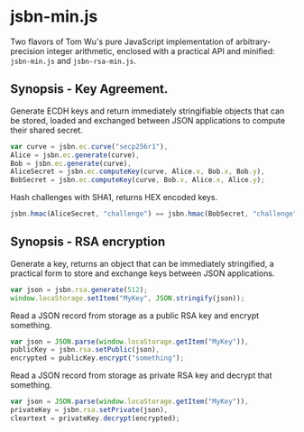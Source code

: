 jsbn-min.js
===
Two flavors of Tom Wu's pure JavaScript implementation of arbitrary-precision integer arithmetic, enclosed with a practical API and minified: `jsbn-min.js` and `jsbn-rsa-min.js`.

Synopsis - Key Agreement.
---
Generate ECDH keys and return immediately stringifiable objects that can be stored, loaded and exchanged between JSON applications to compute their shared secret.
```javascript
var curve = jsbn.ec.curve("secp256r1"),
Alice = jsbn.ec.generate(curve),
Bob = jsbn.ec.generate(curve),
AliceSecret = jsbn.ec.computeKey(curve, Alice.v, Bob.x, Bob.y),
BobSecret = jsbn.ec.computeKey(curve, Bob.v, Alice.x, Alice.y);
```
Hash challenges with SHA1, returns HEX encoded keys.
```javascript
jsbn.hmac(AliceSecret, "challenge") == jsbn.hmac(BobSecret, "challenge");
```

Synopsis - RSA encryption
---
Generate a key, returns an object that can be immediately stringified, a practical form to store and exchange keys between JSON applications.
```javascript
var json = jsbn.rsa.generate(512);
window.locaStorage.setItem("MyKey", JSON.stringify(json));
```
Read a JSON record from storage as a public RSA key and encrypt something.
```javascript
var json = JSON.parse(window.locaStorage.getItem("MyKey")),
publicKey = jsbn.rsa.setPublic(json),
encrypted = publicKey.encrypt("something");
```
Read a JSON record from storage as private RSA key and decrypt that something.
```javascript
var json = JSON.parse(window.locaStorage.getItem("MyKey")),
privateKey = jsbn.rsa.setPrivate(json),
cleartext = privateKey.decrypt(encrypted);
```
